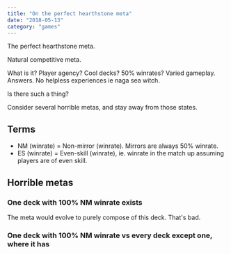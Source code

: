 ```yaml
---
title: "On the perfect hearthstone meta"
date: "2018-05-13"
category: "games"
---
```


The perfect hearthstone meta.

Natural competitive meta.

What is it? Player agency? Cool decks? 50% winrates? Varied gameplay. Answers. No helpless experiences ie naga sea witch.

Is there such a thing?

Consider several horrible metas, and stay away from those states.

## Terms
* NM (winrate) = Non-mirror (winrate). Mirrors are always 50% winrate.
* ES (winrate) = Even-skill (winrate), ie. winrate in the match up assuming players are of even skill.

## Horrible metas

### One deck with 100% NM winrate exists

The meta would evolve to purely compose of this deck. That's bad.

### One deck with 100% NM winrate vs every deck except one, where it has
